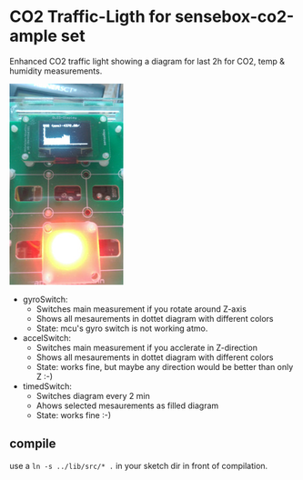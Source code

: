 # CO2 Traffic-Ligth for sensebox-co2-ample set

Enhanced CO2 traffic light showing a diagram for last 2h for CO2, temp & humidity measurements.

![doc/co2_log.jpg](doc/co2_log.jpg)

* gyroSwitch: 
    * Switches main measurement if you rotate around Z-axis
    * Shows all mesaurements in dottet diagram with different colors
    * State: mcu's gyro switch is not working atmo.
* accelSwitch: 
    * Switches main measurement if you acclerate in Z-direction
    * Shows all mesaurements in dottet diagram with different colors
    * State: works fine, but maybe any direction would be better than only Z :-)
* timedSwitch: 
    * Switches diagram every 2 min
    * Ahows selected mesaurements as filled diagram
    * State: works fine :-)

## compile
use a `ln -s ../lib/src/* .` in your sketch dir in front of compilation.